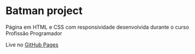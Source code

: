 # Batman project

Página em HTML e CSS com responsividade desenvolvida durante o curso Profissão Programador 

Live no [GitHub Pages](https://vanessamurer.github.io/Batman-project/)
